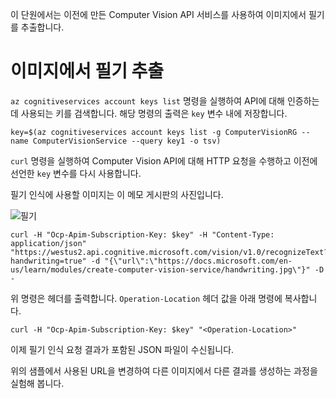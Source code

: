 이 단원에서는 이전에 만든 Computer Vision API 서비스를 사용하여 이미지에서 필기를 추출합니다.

# <a name="extracting-the-handwriting-from-an-image"></a>이미지에서 필기 추출

`az cognitiveservices account keys list` 명령을 실행하여 API에 대해 인증하는 데 사용되는 키를 검색합니다. 해당 명령의 출력은 `key` 변수 내에 저장합니다.

```azurecli
key=$(az cognitiveservices account keys list -g ComputerVisionRG --name ComputerVisionService --query key1 -o tsv)
```

`curl` 명령을 실행하여 Computer Vision API에 대해 HTTP 요청을 수행하고 이전에 선언한 `key` 변수를 다시 사용합니다.

필기 인식에 사용할 이미지는 이 메모 게시판의 사진입니다.

![필기](../images/handwriting.jpg)

```azurecli
curl -H "Ocp-Apim-Subscription-Key: $key" -H "Content-Type: application/json" "https://westus2.api.cognitive.microsoft.com/vision/v1.0/recognizeText?handwriting=true" -d "{\"url\":\"https://docs.microsoft.com/en-us/learn/modules/create-computer-vision-service/handwriting.jpg\"}" -D -
```

위 명령은 헤더를 출력합니다. `Operation-Location` 헤더 값을 아래 명령에 복사합니다.

```azurecli
curl -H "Ocp-Apim-Subscription-Key: $key" "<Operation-Location>"
```

이제 필기 인식 요청 결과가 포함된 JSON 파일이 수신됩니다.

위의 샘플에서 사용된 URL을 변경하여 다른 이미지에서 다른 결과를 생성하는 과정을 실험해 봅니다.